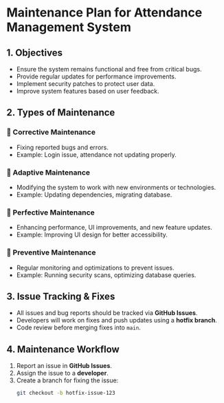 # Maintenance Plan for Attendance Management System

## 1. Objectives
- Ensure the system remains functional and free from critical bugs.
- Provide regular updates for performance improvements.
- Implement security patches to protect user data.
- Improve system features based on user feedback.

## 2. Types of Maintenance
### 🔹 Corrective Maintenance  
- Fixing reported bugs and errors.  
- Example: Login issue, attendance not updating properly.

### 🔹 Adaptive Maintenance  
- Modifying the system to work with new environments or technologies.  
- Example: Updating dependencies, migrating database.

### 🔹 Perfective Maintenance  
- Enhancing performance, UI improvements, and new feature updates.  
- Example: Improving UI design for better accessibility.

### 🔹 Preventive Maintenance  
- Regular monitoring and optimizations to prevent issues.  
- Example: Running security scans, optimizing database queries.

## 3. Issue Tracking & Fixes
- All issues and bug reports should be tracked via **GitHub Issues**.
- Developers will work on fixes and push updates using a **hotfix branch**.
- Code review before merging fixes into `main`.

## 4. Maintenance Workflow
1. Report an issue in **GitHub Issues**.
2. Assign the issue to a **developer**.
3. Create a branch for fixing the issue:
   ```bash
   git checkout -b hotfix-issue-123
